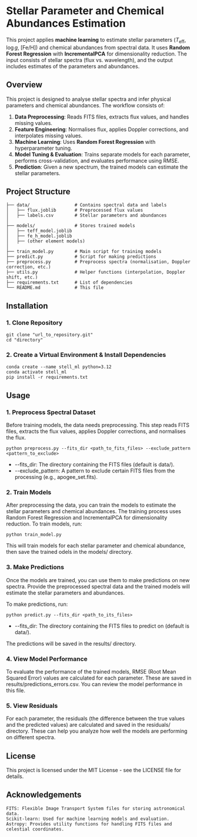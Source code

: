 # Stellar Parameter and Chemical Abundances Estimation

This project applies **machine learning** to estimate stellar parameters ($T_\text{eff}$, $\log g$, [Fe/H]) and chemical abundances from spectral data. It uses **Random Forest Regression** with **IncrementalPCA** for dimensionality reduction. The input consists of stellar spectra (flux vs. wavelength), and the output includes estimates of the parameters and abundances.

## Overview

This project is designed to analyse stellar spectra and infer physical parameters and chemical abundances. The workflow consists of:

1. **Data Preprocessing**: Reads FITS files, extracts flux values, and handles missing values.
2. **Feature Engineering**: Normalises flux, applies Doppler corrections, and interpolates missing values.
3. **Machine Learning**: Uses **Random Forest Regression** with hyperparameter tuning.
4. **Model Tuning & Evaluation**: Trains separate models for each parameter, performs cross-validation, and evaluates performance using RMSE.
5. **Prediction**: Given a new spectrum, the trained models can estimate the stellar parameters.

## Project Structure

    ├── data/                 # Contains spectral data and labels  
    │   ├── flux.joblib       # Preprocessed flux values  
    │   ├── labels.csv        # Stellar parameters and abundances  
    │
    ├── models/               # Stores trained models  
    │   ├── teff_model.joblib  
    │   ├── fe_h_model.joblib  
    │   ├── (other element models)  
    │
    ├── train_model.py        # Main script for training models  
    ├── predict.py            # Script for making predictions  
    ├── preprocess.py         # Preprocess spectra (normalisation, Doppler correction, etc.)
    ├── utils.py              # Helper functions (interpolation, Doppler shift, etc.)  
    ├── requirements.txt      # List of dependencies  
    └── README.md             # This file  

## Installation

### 1. Clone Repository

    git clone "url_to_repository.git"
    cd "directory"

### 2. Create a Virtual Environment & Install Dependencies

    conda create --name stell_ml python=3.12
    conda activate stell_ml
    pip install -r requirements.txt

## Usage

### 1. Preprocess Spectral Dataset

Before training models, the data needs preprocessing. This step reads FITS files, extracts the flux values, applies Doppler corrections, and normalises the flux.

    python preprocess.py --fits_dir <path_to_fits_files> --exclude_pattern <pattern_to_exclude>

- --fits_dir: The directory containing the FITS files (default is data/).
- --exclude_pattern: A pattern to exclude certain FITS files from the processing (e.g., apogee_set.fits).

### 2. Train Models

After preprocessing the data, you can train the models to estimate the stellar parameters and chemical abundances. The training process uses Random Forest Regression and IncrementalPCA for dimensionality reduction. To train models, run:

    python train_model.py

This will train models for each stellar parameter and chemical abundance, then save the trained odels in the models/ directory.

### 3. Make Predictions

Once the models are trained, you can use them to make predictions on new spectra. Provide the preprocessed spectral data and the trained models will estimate the stellar parameters and abundances.

To make predictions, run:

    python predict.py --fits_dir <path_to_its_files>

- --fits_dir: The directory containing the FITS files to predict on (default is data/).

The predictions will be saved in the results/ directory.

### 4. View Model Performance

To evaluate the performance of the trained models, RMSE (Root Mean Squared Error) values are calculated for each parameter. These are saved in results/predictions_errors.csv. You can review the model performance in this file.

### 5. View Residuals

For each parameter, the residuals (the difference between the true values and the predicted values) are calculated and saved in the residuals/ directory. These can help you analyze how well the models are performing on different spectra.

## License

This project is licensed under the MIT License - see the LICENSE file for details.

## Acknowledgements

    FITS: Flexible Image Transport System files for storing astronomical data.
    Scikit-learn: Used for machine learning models and evaluation.
    Astropy: Provides utility functions for handling FITS files and celestial coordinates.
